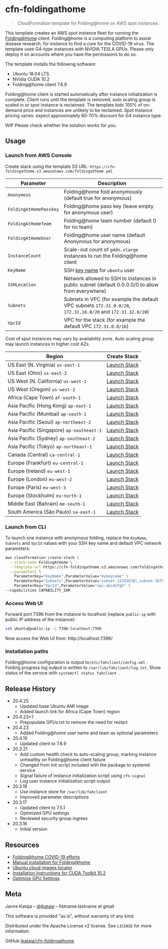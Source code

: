 # cfn-foldingathome
> CloudFormation template for Folding@home on AWS spot instances.

This template creates an AWS spot instance fleet for running the [Folding@Home](https://foldingathome.org/) client.
Folding@home is a computing platform to assist disease research, for instance to find a cure for the COVID-19 virus.
The template uses G4-type instances with NVIDIA TESLA GPUs.
Please only deploy it on accounts where you have the permissions to do so.

The template installs the following software:

 - Ubuntu 18.04 LTS
 - NVidia CUDA 10.2
 - Folding@home client 7.6.9

Folding@home client is started automatically after instance initialization is complete.
Client runs until the template is removed, auto scaling group is scaled in or spot instance is reclaimed.
The template bids 100% of on-demand price and instances are unlikely to be reclaimed.
Spot instance pricing varies: expect approximately 60-70% discount for G4 instance type.

WIP Please check whether the solution works for you.

## Usage

### Launch from AWS Console

Create stack using the template S3 URL: `https://cfn-foldingathome.s3.amazonaws.com/foldingathome.yml`

| Parameter              | Description                                                                                                 |
|------------------------|-------------------------------------------------------------------------------------------------------------|
| `Anonymous`            | Folding@home fold anonymously (default true for anonymous)                                                  |
| `FoldingAtHomePasskey` | Folding@home pass key (leave empty for anonymous user)                                                      |
| `FoldingAtHomeTeam`    | Folding@home team number (default 0 for no team)                                                            |
| `FoldingAtHomeUser`    | Folding@home user name (default Anonymous for anonymous)                                                    |
| `InstanceCount`        | Scale-out count of `g4dn.xlarge` instances to run the Folding@home client                                   |
| `KeyName`              | SSH [key name](https://docs.aws.amazon.com/AWSEC2/latest/UserGuide/ec2-key-pairs.html) for `ubuntu` user    |
| `SSHLocation`          | Network allowed to SSH to instances in public subnet (default 0.0.0.0/0 to allow from everywhere)           |
| `Subnets`              | Subnets in VPC (for example the default VPC subnets `172.31.0.0/20`, `172.31.16.0/20` and `172.31.32.0/20`) |
| `VpcId`                | VPC for the stack (for example the default VPC `172.31.0.0/16`)                                             |

Cost of spot instances may vary by availability zone. Auto scaling group may launch instances in higher cost AZs.

| Region         | Create Stack              |
|----------------|---------------------------|
| US East (N. Virginia) `us-east-1` | [Launch Stack](https://us-east-1.console.aws.amazon.com/cloudformation/home?region=us-east-1#/stacks/create/review?templateURL=https://cfn-foldingathome.s3.amazonaws.com/foldingathome.yml&stackName=FoldingAtHome) |
| US East (Ohio) `us-east-2` | [Launch Stack](https://us-east-2.console.aws.amazon.com/cloudformation/home?region=us-east-2#/stacks/create/review?templateURL=https://cfn-foldingathome.s3.amazonaws.com/foldingathome.yml&stackName=FoldingAtHome) |
| US West (N. California) `us-west-1`| [Launch Stack](https://us-west-1.console.aws.amazon.com/cloudformation/home?region=us-west-1#/stacks/create/review?templateURL=https://cfn-foldingathome.s3.amazonaws.com/foldingathome.yml&stackName=FoldingAtHome) |
|US West (Oregon) `us-west-2` | [Launch Stack](https://us-west-2.console.aws.amazon.com/cloudformation/home?region=us-west-2#/stacks/create/review?templateURL=https://cfn-foldingathome.s3.amazonaws.com/foldingathome.yml&stackName=FoldingAtHome) |
| Africa (Cape Town) `af-south-1`| [Launch Stack](https://af-south-1.console.aws.amazon.com/cloudformation/home?region=af-south-1#/stacks/create/review?templateURL=https://cfn-foldingathome.s3.amazonaws.com/foldingathome.yml&stackName=FoldingAtHome) |
| Asia Pacific (Hong Kong) `ap-east-1`| [Launch Stack](https://ap-east-1.console.aws.amazon.com/cloudformation/home?region=ap-east-1#/stacks/create/review?templateURL=https://cfn-foldingathome.s3.amazonaws.com/foldingathome.yml&stackName=FoldingAtHome) |
| Asia Pacific (Mumbai) `ap-south-1` | [Launch Stack](https://ap-south-1.console.aws.amazon.com/cloudformation/home?region=ap-south-1#/stacks/create/review?templateURL=https://cfn-foldingathome.s3.amazonaws.com/foldingathome.yml&stackName=FoldingAtHome) |
| Asia Pacific (Seoul) `ap-northeast-2`| [Launch Stack](https://ap-northeast-2.console.aws.amazon.com/cloudformation/home?region=ap-northeast-2#/stacks/create/review?templateURL=https://cfn-foldingathome.s3.amazonaws.com/foldingathome.yml&stackName=FoldingAtHome) |
| Asia Pacific (Singapore) `ap-southeast-1` | [Launch Stack](https://ap-southeast-1.console.aws.amazon.com/cloudformation/home?region=ap-southeast-1#/stacks/create/review?templateURL=https://cfn-foldingathome.s3.amazonaws.com/foldingathome.yml&stackName=FoldingAtHome) |
| Asia Pacific (Sydney) `ap-southeast-2` | [Launch Stack](https://ap-southeast-2.console.aws.amazon.com/cloudformation/home?region=ap-southeast-2#/stacks/create/review?templateURL=https://cfn-foldingathome.s3.amazonaws.com/foldingathome.yml&stackName=FoldingAtHome) |
| Asia Pacific (Tokyo) `ap-northeast-1` | [Launch Stack](https://ap-northeast-1.console.aws.amazon.com/cloudformation/home?region=ap-northeast-1#/stacks/create/review?templateURL=https://cfn-foldingathome.s3.amazonaws.com/foldingathome.yml&stackName=FoldingAtHome) |
| Canada (Central) `ca-central-1` | [Launch Stack](https://ca-central-1.console.aws.amazon.com/cloudformation/home?region=ca-central-1#/stacks/create/review?templateURL=https://cfn-foldingathome.s3.amazonaws.com/foldingathome.yml&stackName=FoldingAtHome) |
|Europe (Frankfurt) `eu-central-1` | [Launch Stack](https://eu-central-1.console.aws.amazon.com/cloudformation/home?region=eu-central-1#/stacks/create/review?templateURL=https://cfn-foldingathome.s3.amazonaws.com/foldingathome.yml&stackName=FoldingAtHome) |
| Europe (Ireland) `eu-west-1` | [Launch Stack](https://eu-west-1.console.aws.amazon.com/cloudformation/home?region=eu-west-1#/stacks/create/review?templateURL=https://cfn-foldingathome.s3.amazonaws.com/foldingathome.yml&stackName=FoldingAtHome) |
| Europe (London) `eu-west-2` | [Launch Stack](https://eu-west-2.console.aws.amazon.com/cloudformation/home?region=eu-west-2#/stacks/create/review?templateURL=https://cfn-foldingathome.s3.amazonaws.com/foldingathome.yml&stackName=FoldingAtHome) |
| Europe (Paris) `eu-west-3` | [Launch Stack](https://eu-west-3.console.aws.amazon.com/cloudformation/home?region=eu-west-3#/stacks/create/review?templateURL=https://cfn-foldingathome.s3.amazonaws.com/foldingathome.yml&stackName=FoldingAtHome) |
| Europe (Stockholm) `eu-north-1`| [Launch Stack](https://eu-north-1.console.aws.amazon.com/cloudformation/home?region=eu-north-1#/stacks/create/review?templateURL=https://cfn-foldingathome.s3.amazonaws.com/foldingathome.yml&stackName=FoldingAtHome) |
| Middle East (Bahrain) `me-south-1` | [Launch Stack](https://me-south-1.console.aws.amazon.com/cloudformation/home?region=me-south-1#/stacks/create/review?templateURL=https://cfn-foldingathome.s3.amazonaws.com/foldingathome.yml&stackName=FoldingAtHome) |
| South America (São Paulo) `sa-east-1` | [Launch Stack](https://sa-east-1.console.aws.amazon.com/cloudformation/home?region=sa-east-1#/stacks/create/review?templateURL=https://cfn-foldingathome.s3.amazonaws.com/foldingathome.yml&stackName=FoldingAtHome) |

### Launch from CLI

To launch one instance with anonymous folding, replace the `KeyName`, `Subnets` and `VpcId` values with your SSH key name and default VPC network parameters:

```sh
aws cloudformation create-stack \
  --stack-name FoldingAtHome \
  --template-url https://cfn-foldingathome.s3.amazonaws.com/foldingathome.yml \
  --parameters \
    ParameterKey="KeyName",ParameterValue="mykeyname" \
    ParameterKey="Subnets",ParameterValue="subnet-12345678\,subnet-56781234" \
    ParameterKey="VpcId",ParameterValue="vpc-abcdefgh" \
--capabilities CAPABILITY_IAM
```

### Access Web UI

Forward port 7396 from the instance to localhost (replace `public-ip` with public IP address of the instance):

```sh
ssh ubuntu@public-ip -L 7396:localhost:7396
```

Now access the Web UI from: http://localhost:7396/

### Installation paths

Folding@home configuration is output to`/etc/fahclient/config.xml` .
Folding progress log output is written to `/var/lib/fahclient/log.txt`.
Show status of the service with `systemctl status fahclient` .

## Release History

* 20.4.25
    * Updated base Ubuntu AMI image
    * Added launch link for Africa (Cape Town) region
* 20.4.23+1
    * Prepopulate GPUs.txt to remove the need for restart 
* 20.4.23
    * Added Folding@home user name and team as optional parameters 
* 20.4.19
    * Updated client to 7.6.9
* 20.3.21
    * Add custom health check to auto-scaling group, marking instance unhealthy on Folding@home client failure
    * Changed from init script included with the package to systemd service
    * Signal failure of instance initialization script using `cfn-signal`
    * Log user instance initialization script output
* 20.3.19
    * Use instance store for `/var/lib/fahclient`
    * Improved parameter descriptions
* 20.3.17
    * Updated client to 7.5.1
    * Optimized GPU settings
    * Reviewed security group ingress
* 20.3.16
    * Initial version

## Resources

 - [Folding@home COVID-19 efforts](https://github.com/FoldingAtHome/coronavirus)
 - [Manual installation for Folding@home](https://foldingathome.org/support/faq/installation-guides/linux/manual-installation-advanced/)
 - [Ubuntu cloud images locator](https://cloud-images.ubuntu.com/locator/ec2/)
 - [Installation Instructions for CUDA Toolkit 10.2](https://developer.nvidia.com/cuda-downloads?target_os=Linux&target_arch=x86_64&target_distro=Ubuntu&target_version=1804&target_type=debnetwork)
 - [Optimize GPU Settings](https://docs.aws.amazon.com/AWSEC2/latest/UserGuide/optimize_gpu.html)

## Meta

Janne Kataja – [@jkataja](https://twitter.com/jkataja) – fistname.lastname at gmail

This software is provided "as is", without warranty of any kind.

Distributed under the Apache License v2 license. See ``LICENSE`` for more information.

GitHub [jkataja/cfn-foldingathome](https://github.com/jkataja/cfn-foldingathome)


